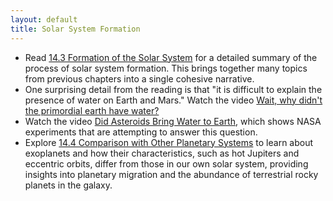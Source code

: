 ```yaml
---
layout: default
title: Solar System Formation
---
```


- Read [14.3 Formation of the Solar System](https://openstax.org/books/astronomy-2e/pages/14-3-formation-of-the-solar-system) for a detailed summary of the process of solar system formation. This brings together many topics from previous chapters into a single cohesive narrative.
- One surprising detail from the reading is that "it is difficult to explain the presence of water on Earth and Mars." Watch the video [Wait, why didn't the primordial earth have water?](https://youtu.be/Fhy63R7cONI)
- Watch the video [Did Asteroids Bring Water to Earth](https://youtu.be/UtoGxZt42_0?si=d8fk_rzTChbcSxj4), which shows NASA experiments that are attempting to answer this question. 
- Explore [14.4 Comparison with Other Planetary Systems](https://openstax.org/books/astronomy-2e/pages/14-4-comparison-with-other-planetary-systems) to learn about exoplanets and how their characteristics, such as hot Jupiters and eccentric orbits, differ from those in our own solar system, providing insights into planetary migration and the abundance of terrestrial rocky planets in the galaxy.
